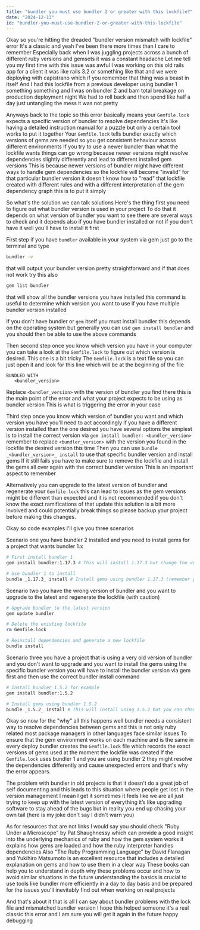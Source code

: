 ```yaml
---
title: "bundler you must use bundler 2 or greater with this lockfile?"
date: "2024-12-13"
id: "bundler-you-must-use-bundler-2-or-greater-with-this-lockfile"
---
```


Okay so you're hitting the dreaded "bundler version mismatch with lockfile" error It's a classic and yeah I've been there more times than I care to remember Especially back when I was juggling projects across a bunch of different ruby versions and gemsets it was a constant headache Let me tell you my first time with this issue was awful I was working on this old rails app for a client it was like rails 3.2 or something like that and we were deploying with capistrano which if you remember that thing was a beast in itself And I had this lockfile from a previous developer using bundler 1 something something and I was on bundler 2 and bam total breakage on production deployment night We had to roll back and then spend like half a day just untangling the mess it was not pretty

Anyways back to the topic so this error basically means your `Gemfile.lock` expects a specific version of bundler to resolve dependencies It's like having a detailed instruction manual for a puzzle but only a certain tool works to put it together Your `Gemfile.lock` tells bundler exactly which versions of gems are needed so you get consistent behaviour across different environments If you try to use a newer bundler than what the lockfile wants things can go wrong because newer versions might resolve dependencies slightly differently and lead to different installed gem versions This is because newer versions of bundler might have different ways to handle gem dependencies so the lockfile will become "invalid" for that particular bundler version it doesn't know how to "read" that lockfile created with different rules and with a different interpretation of the gem dependency graph this is to put it simply

So what's the solution we can talk solutions Here's the thing first you need to figure out what bundler version is used in your project To do that it depends on what version of bundler you want to see there are several ways to check and it depends also if you have bundler installed or not if you don't have it well you'll have to install it first

First step if you have `bundler` available in your system via gem just go to the terminal and type

```bash
bundler -v
```

that will output your bundler version pretty straightforward and if that does not work try this also

```bash
gem list bundler
```

that will show all the bundler versions you have installed this command is useful to determine which version you want to use if you have multiple bundler version installed

If you don't have bundler or `gem` itself you must install bundler this depends on the operating system but generally you can use `gem install bundler` and you should then be able to use the above commands

Then second step once you know which version you have in your computer you can take a look at the `Gemfile.lock` to figure out which version is desired. This one is a bit tricky The `Gemfile.lock` is a text file so you can just open it and look for this line which will be at the beginning of the file

```
BUNDLED WITH
   <bundler_version>
```

Replace `<bundler_version>` with the version of bundler you find there this is the main point of the error and what your project expects to be using as bundler version This is what is triggering the error in your case

Third step once you know which version of bundler you want and which version you have you'll need to act accordingly if you have a different version installed than the one desired you have several options the simplest is to install the correct version via `gem install bundler: <bundler_version>` remember to replace `<bundler_version>` with the version you found in the lockfile the desired version this time Then you can use `bundle _<bundler_version>_ install` to use that specific bundler version and install gems If it still fails you have to make sure to remove the lockfile and install the gems all over again with the correct bundler version This is an important aspect to remember

Alternatively you can upgrade to the latest version of bundler and regenerate your `Gemfile.lock` this can lead to issues as the gem versions might be different than expected and it is not recommended if you don't know the exact ramifications of that update this solution is a bit more involved and could potentially break things so please backup your project before making this changes.

Okay so code examples I'll give you three scenarios

Scenario one you have bundler 2 installed and you need to install gems for a project that wants bundler 1.x

```bash
# First install bundler 1
gem install bundler:1.17.3 # This will install 1.17.3 but change the version if you need it

# Use bundler 1 to install
bundle _1.17.3_ install # Install gems using bundler 1.17.3 (remember you can use a different version here if needed)
```

Scenario two you have the wrong version of bundler and you want to upgrade to the latest and regenerate the lockfile (with caution)

```bash
# Upgrade bundler to the latest version
gem update bundler

# Delete the existing lockfile
rm Gemfile.lock

# Reinstall dependencies and generate a new lockfile
bundle install
```

Scenario three you have a project that is using a very old version of bundler and you don't want to upgrade and you want to install the gems using the specific bundler version you will have to install the bundler version via gem first and then use the correct bundler install command

```bash
# Install bundler 1.5.2 for example
gem install bundler:1.5.2

# Install gems using bundler 1.5.2
bundle _1.5.2_ install # This will install using 1.5.2 but you can change it
```

Okay so now for the "why" all this happens well bundler needs a consistent way to resolve dependencies between gems and this is not only ruby related most package managers in other languages face similar issues To ensure that the gem environment works on each machine and is the same in every deploy bundler creates the `Gemfile.lock` file which records the exact versions of gems used at the moment the lockfile was created If the `Gemfile.lock` uses bundler 1 and you are using bundler 2 they might resolve the dependencies differently and cause unexpected errors and that's why the error appears.

The problem with bundler in old projects is that it doesn't do a great job of self documenting and this leads to this situation where people get lost in the version management I mean I get it sometimes it feels like we are all just trying to keep up with the latest version of everything it’s like upgrading software to stay ahead of the bugs but in reality you end up chasing your own tail (here is my joke don't say I didn't warn you)

As for resources that are not links I would say you should check "Ruby Under a Microscope" by Pat Shaughnessy which can provide a good insight into the underlying mechanics of ruby and how the gem system works it explains how gems are loaded and how the ruby interpreter handles dependencies Also "The Ruby Programming Language" by David Flanagan and Yukihiro Matsumoto is an excellent resource that includes a detailed explanation on gems and how to use them in a clear way These books can help you to understand in depth why these problems occur and how to avoid similar situations in the future understanding the basics is crucial to use tools like bundler more efficiently in a day to day basis and be prepared for the issues you'll inevitably find out when working on real projects

And that's about it that is all I can say about bundler problems with the lock file and mismatched bundler version I hope this helped someone it's a real classic this error and I am sure you will get it again in the future happy debugging
